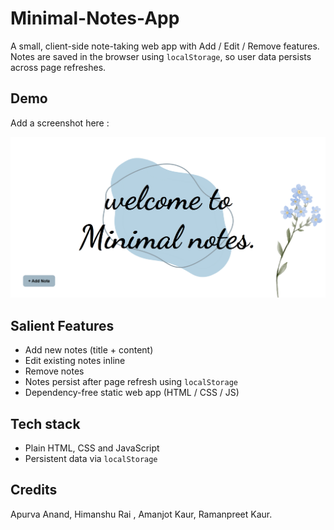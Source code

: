 # Minimal-Notes-App
A small, client-side note-taking web app with Add / Edit / Remove features. Notes are saved in the browser using `localStorage`, so user data persists across page refreshes.

## Demo
Add a screenshot here :

![App screenshot](./screenshot.png)

## Salient Features
- Add new notes (title + content)
- Edit existing notes inline
- Remove notes
- Notes persist after page refresh using `localStorage`
- Dependency-free static web app (HTML / CSS / JS)

## Tech stack
- Plain HTML, CSS and JavaScript
- Persistent data via `localStorage`

## Credits
Apurva Anand, Himanshu Rai , Amanjot Kaur, Ramanpreet Kaur.
